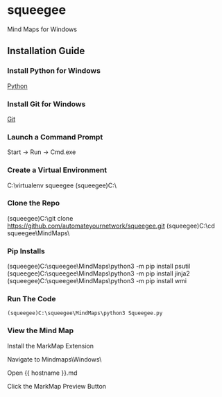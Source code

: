 # squeegee
Mind Maps for Windows

## Installation Guide

### Install Python for Windows

[Python](https://www.python.org/downloads/)

### Install Git for Windows

[Git](https://git-scm.com/downloads)

### Launch a Command Prompt
Start -> Run -> Cmd.exe

### Create a Virtual Environment
C:\virtualenv squeegee
(squeegee)C:\

### Clone the Repo
(squeegee)C:\git clone https://github.com/automateyournetwork/squeegee.git
(squeegee)C:\cd squeegee\MindMaps\

### Pip Installs
(squeegee)C:\squeegee\MindMaps\python3 -m pip install psutil
(squeegee)C:\squeegee\MindMaps\python3 -m pip install jinja2
(squeegee)C:\squeegee\MindMaps\python3 -m pip install wmi

### Run The Code
```console
(squeegee)C:\squeegee\MindMaps\python3 Squeegee.py
```

### View the Mind Map
Install the MarkMap Extension

Navigate to Mindmaps\Windows\

Open {{ hostname }}.md 

Click the MarkMap Preview Button